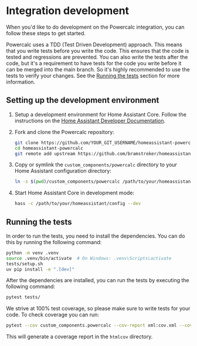 # Integration development

When you'd like to do development on the Powercalc integration, you can follow these steps to get started.

Powercalc uses a TDD (Test Driven Development) approach. This means that you write tests before you write the code. This ensures that the code is tested and regressions are prevented.
You can also write the tests after the code, but it's a requirement to have tests for the code you write before it can be merged into the main branch.
So it's highly recommended to use the tests to verify your changes. See the [Running the tests](#running-the-tests) section for more information.

## Setting up the development environment

1. Setup a development environment for Home Assistant Core. Follow the instructions on the [Home Assistant Developer Documentation](https://developers.home-assistant.io/docs/development_environment).
2. Fork and clone the Powercalc repository:

    ```bash
    git clone https://github.com/YOUR_GIT_USERNAME/homeassistant-powercalc
    cd homeassistant-powercalc
    git remote add upstream https://github.com/bramstroker/homeassistant-powercalc.git
    ```

3. Copy or symlink the `custom_components/powercalc` directory to your Home Assistant configuration directory:

    ```bash
    ln -s $(pwd)/custom_components/powercalc /path/to/your/homeassistant/config/custom_components/powercalc
    ```

4. Start Home Assistant Core in development mode:

    ```bash
    hass -c /path/to/your/homeassistant/config --dev
    ```

## Running the tests

In order to run the tests, you need to install the dependencies. You can do this by running the following command:

```bash
python -m venv .venv
source .venv/bin/activate  # On Windows: .venv\Scripts\activate
tests/setup.sh
uv pip install -e ".[dev]"
```

After the dependencies are installed, you can run the tests by executing the following command:

```bash
pytest tests/
```

We strive at 100% test coverage, so please make sure to write tests for your code.
To check coverage you can run:

```bash
pytest --cov custom_components.powercalc --cov-report xml:cov.xml --cov-report html tests/
```

This will generate a coverage report in the `htmlcov` directory.
